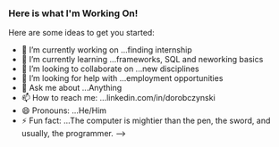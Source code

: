 ### Here is what I'm Working On!

Here are some ideas to get you started:

- 🔭 I’m currently working on ...finding internship
- 🌱 I’m currently learning ...frameworks, SQL and neworking basics
- 👯 I’m looking to collaborate on ...new disciplines 
- 🤔 I’m looking for help with ...employment opportunities
- 💬 Ask me about ...Anything 
- 📫 How to reach me: ...linkedin.com/in/dorobczynski
- 😄 Pronouns: ...He/Him
- ⚡ Fun fact: ...The computer is mightier than the pen, the sword, and usually, the programmer.
-->
